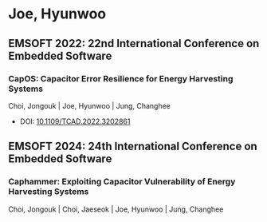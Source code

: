 # Joe, Hyunwoo

## EMSOFT 2022: 22nd International Conference on Embedded Software

### CapOS: Capacitor Error Resilience for Energy Harvesting Systems
Choi, Jongouk | Joe, Hyunwoo | Jung, Changhee
* DOI: [10.1109/TCAD.2022.3202861](https://doi.org/10.1109/TCAD.2022.3202861)

## EMSOFT 2024: 24th International Conference on Embedded Software

### Caphammer: Exploiting Capacitor Vulnerability of Energy Harvesting Systems
Choi, Jongouk | Choi, Jaeseok | Joe, Hyunwoo | Jung, Changhee

